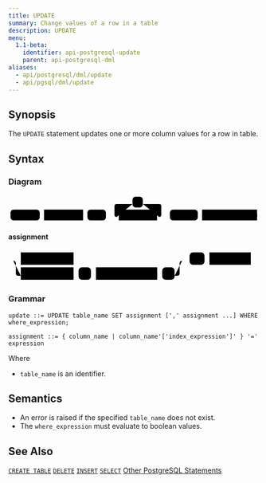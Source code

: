 ```yaml
---
title: UPDATE
summary: Change values of a row in a table
description: UPDATE
menu:
  1.1-beta:
    identifier: api-postgresql-update
    parent: api-postgresql-dml
aliases:
  - api/postgresql/dml/update
  - api/pgsql/dml/update
---
```


## Synopsis

The `UPDATE` statement updates one or more column values for a row in table.

## Syntax

### Diagram

<svg class="rrdiagram" version="1.1" xmlns:xlink="http://www.w3.org/1999/xlink" xmlns="http://www.w3.org/2000/svg" width="584" height="65" viewbox="0 0 584 65"><path class="connector" d="M0 52h5m68 0h10m91 0h10m43 0h30m-5 0q-5 0-5-5v-20q0-5 5-5h37m24 0h38q5 0 5 5v20q0 5-5 5m-5 0h30m65 0h10m128 0h5"/><rect class="literal" x="5" y="35" width="68" height="25" rx="7"/><text class="text" x="15" y="52">UPDATE</text><a xlink:href="../grammar_diagrams#table-name"><rect class="rule" x="83" y="35" width="91" height="25"/><text class="text" x="93" y="52">table_name</text></a><rect class="literal" x="184" y="35" width="43" height="25" rx="7"/><text class="text" x="194" y="52">SET</text><rect class="literal" x="289" y="5" width="24" height="25" rx="7"/><text class="text" x="299" y="22">,</text><a xlink:href="../grammar_diagrams#assignment"><rect class="rule" x="257" y="35" width="89" height="25"/><text class="text" x="267" y="52">assignment</text></a><rect class="literal" x="376" y="35" width="65" height="25" rx="7"/><text class="text" x="386" y="52">WHERE</text><a xlink:href="../grammar_diagrams#where-expression"><rect class="rule" x="451" y="35" width="128" height="25"/><text class="text" x="461" y="52">where_expression</text></a></svg>

#### assignment
<svg class="rrdiagram" version="1.1" xmlns:xlink="http://www.w3.org/1999/xlink" xmlns="http://www.w3.org/2000/svg" width="492" height="65" viewbox="0 0 492 65"><path class="connector" d="M0 22h25m106 0h223m-344 0q5 0 5 5v20q0 5 5 5h5m106 0h10m25 0h10m123 0h10m25 0h5q5 0 5-5v-20q0-5 5-5m5 0h10m30 0h10m83 0h5"/><a xlink:href="../grammar_diagrams#column-name"><rect class="rule" x="25" y="5" width="106" height="25"/><text class="text" x="35" y="22">column_name</text></a><a xlink:href="../grammar_diagrams#column-name"><rect class="rule" x="25" y="35" width="106" height="25"/><text class="text" x="35" y="52">column_name</text></a><rect class="literal" x="141" y="35" width="25" height="25" rx="7"/><text class="text" x="151" y="52">[</text><a xlink:href="../grammar_diagrams#index-expression"><rect class="rule" x="176" y="35" width="123" height="25"/><text class="text" x="186" y="52">index_expression</text></a><rect class="literal" x="309" y="35" width="25" height="25" rx="7"/><text class="text" x="319" y="52">]</text><rect class="literal" x="364" y="5" width="30" height="25" rx="7"/><text class="text" x="374" y="22">=</text><a xlink:href="../grammar_diagrams#expression"><rect class="rule" x="404" y="5" width="83" height="25"/><text class="text" x="414" y="22">expression</text></a></svg>

### Grammar
```
update ::= UPDATE table_name SET assignment [',' assignment ...] WHERE where_expression;

assignment ::= { column_name | column_name'['index_expression']' } '=' expression
```

Where

- `table_name` is an identifier.

## Semantics
- An error is raised if the specified `table_name` does not exist.
- The `where_expression` must evaluate to boolean values.

## See Also

[`CREATE TABLE`](../ddl_create_table)
[`DELETE`](../dml_delete)
[`INSERT`](../dml_insert)
[`SELECT`](../dml_select)
[Other PostgreSQL Statements](..)
